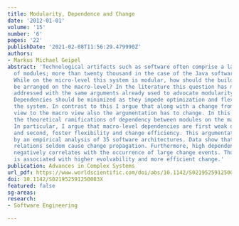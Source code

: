 ```yaml
---
title: Modularity, Dependence and Change
date: '2012-01-01'
volume: '15'
number: '6'
pages: '22'
publishDate: '2021-02-08T11:56:29.479990Z'
authors:
- Markus Michael Geipel
abstract: 'Technological artifacts such as software often comprise a large number
  of modules; more than twenty thousand in the case of the Java software Eclipse.
  While on the micro-level this system is modular, how should the building blocks
  be arranged on the macro-level? In the literature this question has mainly been
  addressed with the same arguments already used to advocate modularity on the micro-level:
  Dependencies should be minimized as they impede optimization and flexibility of
  the system. In contrast to this I argue that along with a change from the micro
  view to the macro view also the argumentation has to change. In this paper, I analyze
  the theoretical ramifications of dependency between modules on the macro-level.
  In particular, I argue that macro-level dependencies are first weak dependencies,
  and second, foster flexibility and change efficiency. This argumentation is supported
  by an empirical analysis of 35 software architectures. Data show that dependency
  relations seldom cause change propagation. Furthermore, high dependency in the architecture
  negatively correlates with the occurrence of large change events. Thus, higher interdependency
  is associated with higher evolvability and more efficient change.'
publication: Advances in Complex Systems
url_pdf: https://www.worldscientific.com/doi/abs/10.1142/S021952591250083X
doi: 10.1142/S021952591250083X
featured: false
sg-areas:
research: 
- Software Engineering

---
```


